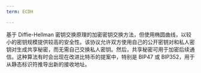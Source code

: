 ```yaml
---
term: ECDH

---
```

基于 Diffie-Hellman 密钥交换原理的加密密钥交换方法，但使用椭圆曲线，以较小的密钥规模提供较高的安全性。该协议允许双方使用自己的公开密钥对和私人密钥对生成共享秘密，而无需自己交换私人密钥。然后，共享秘密可用于加密后续通信。这种算法有时会出现在改进比特币的提案中，特别是 BIP47 或 BIP352，用于从静态标识符推导出新的接收地址。